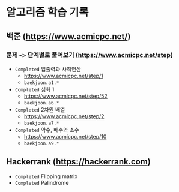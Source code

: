 # 알고리즘 학습 기록

## 백준 (https://www.acmicpc.net/)

### 문제 -> 단계별로 풀어보기 (https://www.acmicpc.net/step)

* `Completed` 입출력과 사칙연산
    - https://www.acmicpc.net/step/1
    - `baekjoon.a1.*`
* `Completed` 심화 1
    - https://www.acmicpc.net/step/52
    - `baekjoon.a6.*`
* `Completed` 2차원 배열
    - https://www.acmicpc.net/step/2
    - `baekjoon.a7.*`
* `Completed` 약수, 배수와 소수
    - https://www.acmicpc.net/step/10
    - `baekjoon.a9.*`

## Hackerrank (https://hackerrank.com)

* `Completed` Flipping matrix
* `Completed` Palindrome